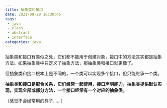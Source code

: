 ```yaml
---
title: 抽象类和接口
date: 2021-09-28 16:30:45
tags:
 - java
 - class
 - abstract
 - interface
categories: java
---
```

抽象类和接口有类似之处，它们都不能用于创建对象，接口中的方法其实都是抽象方法。如果抽象类中只定义了抽象方法，那抽象类和接口就更像了。

但抽象类和接口根本上是不同的，一个类可以实现多个接口，但只能继承一个类。

**抽象类和接口是配合关系，它们经常一起使用，接口声明能力，抽象类提供默认实现，实现全部或部分方法，一个接口经常有一个对应的抽象类。**



（感觉不会经常用的样子……）
